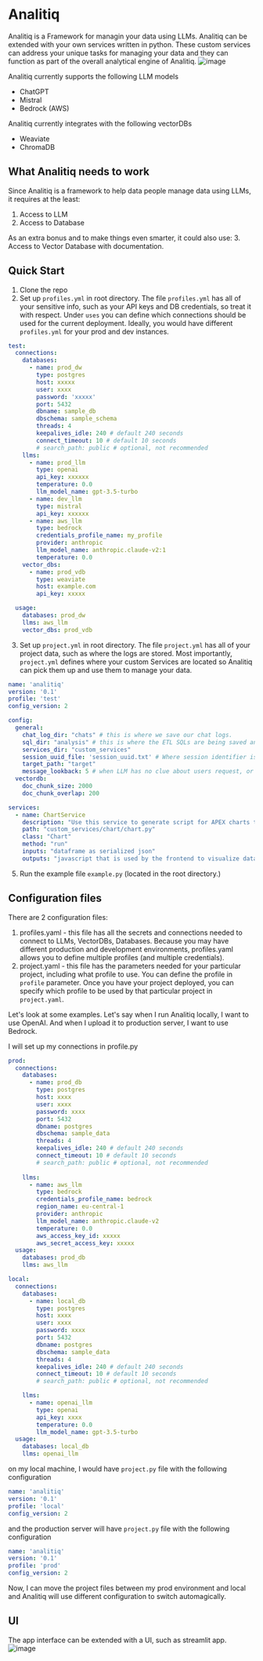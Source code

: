 # Analitiq
Analitiq is a Framework for managin your data using LLMs. Analitiq can be extended with your own services written in python. These custom services can address your unique tasks for managing your data and they can function as part of the overall analytical engine of Analitiq.
![image](assets/images/Analitiq_Diagram.png)

Analitiq currently supports the following LLM models
- ChatGPT
- Mistral
- Bedrock (AWS)

Analitiq currently integrates with the following vectorDBs
- Weaviate
- ChromaDB

## What Analitiq needs to work
Since Analitiq is a framework to help data people manage data using LLMs, it requires at the least:
1. Access to LLM
2. Access to Database

As an extra bonus and to make things even smarter, it could also use:
3. Access to Vector Database with documentation.

## Quick Start
1. Clone the repo
2. Set up `profiles.yml` in root directory. The file `profiles.yml` has all of your sensitive info, such as your API keys and DB credentials, so treat it with respect. Under `uses` you can define which connections should be used for the current deployment. 
Ideally, you would have different `profiles.yml` for your prod and dev instances.
```yaml
test:
  connections:
    databases:
      - name: prod_dw
        type: postgres
        host: xxxxx
        user: xxxx
        password: 'xxxxx'
        port: 5432
        dbname: sample_db
        dbschema: sample_schema
        threads: 4
        keepalives_idle: 240 # default 240 seconds
        connect_timeout: 10 # default 10 seconds
        # search_path: public # optional, not recommended
    llms:
      - name: prod_llm
        type: openai
        api_key: xxxxxx
        temperature: 0.0
        llm_model_name: gpt-3.5-turbo
      - name: dev_llm
        type: mistral
        api_key: xxxxxx
      - name: aws_llm
        type: bedrock
        credentials_profile_name: my_profile
        provider: anthropic
        llm_model_name: anthropic.claude-v2:1
        temperature: 0.0
    vector_dbs:
      - name: prod_vdb
        type: weaviate
        host: example.com
        api_key: xxxxx

  usage:
    databases: prod_dw
    llms: aws_llm
    vector_dbs: prod_vdb
```
3. Set up `project.yml` in root directory. The file `project.yml` has all of your project data, such as where the logs are stored. Most importantly, `project.yml` defines where your custom Services are located so Analitiq can pick them up and use them to manage your data.
```yaml
name: 'analitiq'
version: '0.1'
profile: 'test'
config_version: 2

config:
  general:
    chat_log_dir: "chats" # this is where we save our chat logs.
    sql_dir: "analysis" # this is where the ETL SQLs are being saved and managed
    services_dir: "custom_services"
    session_uuid_file: 'session_uuid.txt' # Where session identifier is being recorded. When session is reset, it is like beginning of a new chat topic and new log file will be created.
    target_path: "target"
    message_lookback: 5 # when LLM has no clue about users request, or users request relates to some item in chat history, how far back (in number of messages) should the LLM look in the current session chat log
  vectordb:
    doc_chunk_size: 2000
    doc_chunk_overlap: 200

services:
  - name: ChartService
    description: "Use this service to generate script for APEX charts to visualize data"
    path: "custom_services/chart/chart.py"
    class: "Chart"
    method: "run"
    inputs: "dataframe as serialized json"
    outputs: "javascript that is used by the frontend to visualize data"
```
5. Run the example file `example.py` (located in the root directory.)

## Configuration files

There are 2 configuration files:
1. profiles.yaml - this file has all the secrets and connections needed to connect to LLMs, VectorDBs, Databases. Because you may have different production and development environments, profiles.yaml allows you to define multiple profiles (and multiple credentials).
2. project.yaml - this file has the parameters needed for your particular project, including what profile to use. You can define the profile in `profile` parameter. 
Once you have your project deployed, you can specify which profile to be used by that particular project in `project.yaml`. 

Let's look at some examples. Let's say when I run Analitiq locally, I want to use OpenAI. And when I upload it to production server, I want to use Bedrock.

I will set up my connections in profile.py
```yaml
prod:
  connections:
    databases:
      - name: prod_db
        type: postgres
        host: xxxx
        user: xxxx
        password: xxxx
        port: 5432
        dbname: postgres
        dbschema: sample_data
        threads: 4
        keepalives_idle: 240 # default 240 seconds
        connect_timeout: 10 # default 10 seconds
        # search_path: public # optional, not recommended
    
    llms:
      - name: aws_llm
        type: bedrock
        credentials_profile_name: bedrock
        region_name: eu-central-1
        provider: anthropic
        llm_model_name: anthropic.claude-v2
        temperature: 0.0
        aws_access_key_id: xxxxx
        aws_secret_access_key: xxxxx
  usage:
    databases: prod_db
    llms: aws_llm

local:
  connections:
    databases:
      - name: local_db
        type: postgres
        host: xxxx
        user: xxxx
        password: xxxx
        port: 5432
        dbname: postgres
        dbschema: sample_data
        threads: 4
        keepalives_idle: 240 # default 240 seconds
        connect_timeout: 10 # default 10 seconds
        # search_path: public # optional, not recommended

    llms:
      - name: openai_llm
        type: openai
        api_key: xxxx
        temperature: 0.0
        llm_model_name: gpt-3.5-turbo
  usage:
    databases: local_db
    llms: openai_llm
```

on my local machine, I would have `project.py` file with the following configuration
```yaml
name: 'analitiq'
version: '0.1'
profile: 'local'
config_version: 2
```
and the production server will have `project.py` file with the following configuration
```yaml
name: 'analitiq'
version: '0.1'
profile: 'prod'
config_version: 2
```

Now, I can move the project files between my prod environment and local and Analitiq will use different configuration to switch automagically.

## UI
The app interface can be extended with a UI, such as streamlit app.
![image](assets/images/query.png)